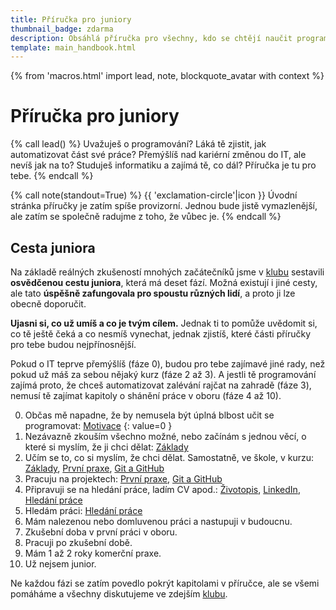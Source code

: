 ```yaml
---
title: Příručka pro juniory
thumbnail_badge: zdarma
description: Obsáhlá příručka pro všechny, kdo se chtějí naučit programovat a najít si práci v oboru.
template: main_handbook.html
---
```


{% from 'macros.html' import lead, note, blockquote_avatar with context %}

# Příručka pro juniory

{% call lead() %}
  Uvažuješ o programování? Láká tě zjistit, jak automatizovat část své práce? Přemýšlíš nad kariérní změnou do IT, ale nevíš jak na to? Studuješ informatiku a zajímá tě, co dál? Příručka je tu pro tebe.
{% endcall %}

{% call note(standout=True) %}
  {{ 'exclamation-circle'|icon }} Úvodní stránka příručky je zatím spíše provizorní. Jednou bude jistě vymazlenější, ale zatím se společně radujme z toho, že vůbec je.
{% endcall %}

## Cesta juniora

Na základě reálných zkušeností mnohých začátečníků jsme v [klubu](../club.md) sestavili **osvědčenou cestu juniora**, která má deset fází. Možná existují i jiné cesty, ale tato **úspěšně zafungovala pro spoustu různých lidí**, a proto ji lze obecně doporučit.

**Ujasni si, co už umíš a co je tvým cílem.** Jednak ti to pomůže uvědomit si, co tě ještě čeká a co nesmíš vynechat, jednak zjistíš, které části příručky pro tebe budou nejpřínosnější.

Pokud o IT teprve přemýšlíš (fáze 0), budou pro tebe zajímavé jiné rady, než pokud už máš za sebou nějaký kurz (fáze 2 až 3). A jestli tě programování zajímá proto, že chceš automatizovat zalévání rajčat na zahradě (fáze 3), nemusí tě zajímat kapitoly o shánění práce v oboru (fáze 4 až 10).

0. Občas mě napadne, že by nemusela být úplná blbost učit se programovat: [Motivace](../motivation.md)
{: value=0 }
1. Nezávazně zkouším všechno možné, nebo začínám s jednou věcí, o které si myslím, že ji chci dělat: [Základy](../motivation.md)
2. Učím se to, co si myslím, že chci dělat. Samostatně, ve škole, v kurzu: [Základy](../motivation.md), [První praxe](../practice.md), [Git a GitHub](git.md)
3. Pracuju na projektech: [První praxe](../practice.md), [Git a GitHub](git.md)
4. Připravuji se na hledání práce, ladím CV apod.: [Životopis](../cv.md), [LinkedIn](../linkedin.md), [Hledání práce](../candidate-handbook.md)
5. Hledám práci: [Hledání práce](../candidate-handbook.md)
6. Mám nalezenou nebo domluvenou práci a nastupuji v budoucnu.
7. Zkušební doba v první práci v oboru.
8. Pracuji po zkušební době.
9. Mám 1 až 2 roky komerční praxe.
10. Už nejsem junior.

Ne každou fázi se zatím povedlo pokrýt kapitolami v příručce, ale se všemi pomáháme a všechny diskutujeme ve zdejším [klubu](../club.md).
